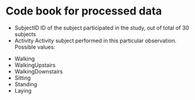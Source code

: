 Code book for processed data
===================

* SubjectID
ID of the subject participated in the study, out of total of 30 subjects
* Activity
Activity subject performed in this particular observation. Possible values:
- Walking
- WalkingUpstairs
- WalkingDownstairs
- Sitting
- Standing
- Laying